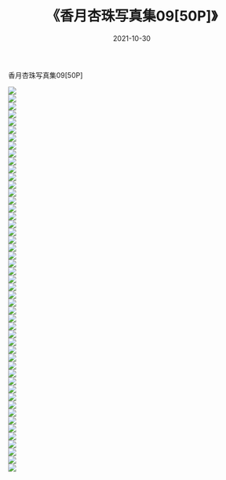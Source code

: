﻿---
layout: post
title:  《香月杏珠写真集09[50P]》
date:   2021-10-30
img: http://img.660000.xyz/Sharelink/性感/2021/香月杏珠写真集09[50P]/000.jpg
categories: [美女, 清纯, 唯美]
---

香月杏珠写真集09[50P]

  ![](http://img.660000.xyz/Sharelink/性感/2021/香月杏珠写真集09[50P]/001.jpg) <br> ![](http://img.660000.xyz/Sharelink/性感/2021/香月杏珠写真集09[50P]/002.jpg) <br> ![](http://img.660000.xyz/Sharelink/性感/2021/香月杏珠写真集09[50P]/003.jpg) <br> ![](http://img.660000.xyz/Sharelink/性感/2021/香月杏珠写真集09[50P]/004.jpg) <br> ![](http://img.660000.xyz/Sharelink/性感/2021/香月杏珠写真集09[50P]/005.jpg) <br> ![](http://img.660000.xyz/Sharelink/性感/2021/香月杏珠写真集09[50P]/006.jpg) <br> ![](http://img.660000.xyz/Sharelink/性感/2021/香月杏珠写真集09[50P]/007.jpg) <br> ![](http://img.660000.xyz/Sharelink/性感/2021/香月杏珠写真集09[50P]/008.jpg) <br> ![](http://img.660000.xyz/Sharelink/性感/2021/香月杏珠写真集09[50P]/009.jpg) <br> ![](http://img.660000.xyz/Sharelink/性感/2021/香月杏珠写真集09[50P]/010.jpg) <br> ![](http://img.660000.xyz/Sharelink/性感/2021/香月杏珠写真集09[50P]/011.jpg) <br> ![](http://img.660000.xyz/Sharelink/性感/2021/香月杏珠写真集09[50P]/012.jpg) <br> ![](http://img.660000.xyz/Sharelink/性感/2021/香月杏珠写真集09[50P]/013.jpg) <br> ![](http://img.660000.xyz/Sharelink/性感/2021/香月杏珠写真集09[50P]/014.jpg) <br> ![](http://img.660000.xyz/Sharelink/性感/2021/香月杏珠写真集09[50P]/015.jpg) <br> ![](http://img.660000.xyz/Sharelink/性感/2021/香月杏珠写真集09[50P]/016.jpg) <br> ![](http://img.660000.xyz/Sharelink/性感/2021/香月杏珠写真集09[50P]/017.jpg) <br> ![](http://img.660000.xyz/Sharelink/性感/2021/香月杏珠写真集09[50P]/018.jpg) <br> ![](http://img.660000.xyz/Sharelink/性感/2021/香月杏珠写真集09[50P]/019.jpg) <br> ![](http://img.660000.xyz/Sharelink/性感/2021/香月杏珠写真集09[50P]/020.jpg) <br> ![](http://img.660000.xyz/Sharelink/性感/2021/香月杏珠写真集09[50P]/021.jpg) <br> ![](http://img.660000.xyz/Sharelink/性感/2021/香月杏珠写真集09[50P]/022.jpg) <br> ![](http://img.660000.xyz/Sharelink/性感/2021/香月杏珠写真集09[50P]/023.jpg) <br> ![](http://img.660000.xyz/Sharelink/性感/2021/香月杏珠写真集09[50P]/024.jpg) <br> ![](http://img.660000.xyz/Sharelink/性感/2021/香月杏珠写真集09[50P]/025.jpg) <br> ![](http://img.660000.xyz/Sharelink/性感/2021/香月杏珠写真集09[50P]/026.jpg) <br> ![](http://img.660000.xyz/Sharelink/性感/2021/香月杏珠写真集09[50P]/027.jpg) <br> ![](http://img.660000.xyz/Sharelink/性感/2021/香月杏珠写真集09[50P]/028.jpg) <br> ![](http://img.660000.xyz/Sharelink/性感/2021/香月杏珠写真集09[50P]/029.jpg) <br> ![](http://img.660000.xyz/Sharelink/性感/2021/香月杏珠写真集09[50P]/030.jpg) <br> ![](http://img.660000.xyz/Sharelink/性感/2021/香月杏珠写真集09[50P]/031.jpg) <br> ![](http://img.660000.xyz/Sharelink/性感/2021/香月杏珠写真集09[50P]/032.jpg) <br> ![](http://img.660000.xyz/Sharelink/性感/2021/香月杏珠写真集09[50P]/033.jpg) <br> ![](http://img.660000.xyz/Sharelink/性感/2021/香月杏珠写真集09[50P]/034.jpg) <br> ![](http://img.660000.xyz/Sharelink/性感/2021/香月杏珠写真集09[50P]/035.jpg) <br> ![](http://img.660000.xyz/Sharelink/性感/2021/香月杏珠写真集09[50P]/036.jpg) <br> ![](http://img.660000.xyz/Sharelink/性感/2021/香月杏珠写真集09[50P]/037.jpg) <br> ![](http://img.660000.xyz/Sharelink/性感/2021/香月杏珠写真集09[50P]/038.jpg) <br> ![](http://img.660000.xyz/Sharelink/性感/2021/香月杏珠写真集09[50P]/039.jpg) <br> ![](http://img.660000.xyz/Sharelink/性感/2021/香月杏珠写真集09[50P]/040.jpg) <br> ![](http://img.660000.xyz/Sharelink/性感/2021/香月杏珠写真集09[50P]/041.jpg) <br> ![](http://img.660000.xyz/Sharelink/性感/2021/香月杏珠写真集09[50P]/042.jpg) <br> ![](http://img.660000.xyz/Sharelink/性感/2021/香月杏珠写真集09[50P]/043.jpg) <br> ![](http://img.660000.xyz/Sharelink/性感/2021/香月杏珠写真集09[50P]/044.jpg) <br> ![](http://img.660000.xyz/Sharelink/性感/2021/香月杏珠写真集09[50P]/045.jpg) <br> ![](http://img.660000.xyz/Sharelink/性感/2021/香月杏珠写真集09[50P]/046.jpg) <br> ![](http://img.660000.xyz/Sharelink/性感/2021/香月杏珠写真集09[50P]/047.jpg) <br> ![](http://img.660000.xyz/Sharelink/性感/2021/香月杏珠写真集09[50P]/048.jpg) <br> ![](http://img.660000.xyz/Sharelink/性感/2021/香月杏珠写真集09[50P]/049.jpg) <br>